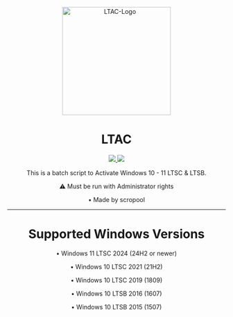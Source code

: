 <p align="center">
  <img src="https://github.com/user-attachments/assets/da70c518-e108-4060-a1d0-dc771591e6ad" alt="LTAC-Logo" width="250">
</p>

<h1 align="center">LTAC</h1>

<p align="center">
  <a href="https://github.com/scropool/LTAC">
    <img src="https://badgen.net/badge/icon/windows?icon=windows&label">
  </a>
  <a href="https://github.com/scropool/LTAC/releases">
    <img src="https://badgen.net/github/release/scropool/LTAC">
  </a>
</p>

<p align="center">This is a batch script to Activate Windows 10 - 11 LTSC & LTSB.</p>
<p align="center">⚠️ Must be run with Administrator rights</p>
<p align="center">• Made by scropool</p>
<hr>

<h1 align="center">Supported Windows Versions</h1>
<p align="center">• Windows 11 LTSC 2024 (24H2 or newer)</p>
<p align="center">• Windows 10 LTSC 2021 (21H2)</p>
<p align="center">• Windows 10 LTSC 2019 (1809)</p>
<p align="center">• Windows 10 LTSB 2016 (1607)</p>
<p align="center">• Windows 10 LTSB 2015 (1507)</p>
